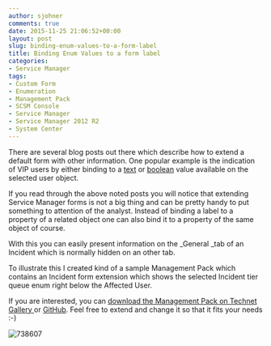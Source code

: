 ```yaml
---
author: sjohner
comments: true
date: 2015-11-25 21:06:52+00:00
layout: post
slug: binding-enum-values-to-a-form-label
title: Binding Enum Values to a form label
categories:
- Service Manager
tags:
- Custom Form
- Enumeration
- Management Pack
- SCSM Console
- Service Manager
- Service Manager 2012 R2
- System Center
---
```


There are several blog posts out there which describe how to extend a default form with other information. One popular example is the indication of VIP users by either binding to a [text](http://blogs.technet.com/b/servicemanager/archive/2011/04/06/indicating-vips-through-form-customization.aspx) or [boolean](https://systemcenternoise.wordpress.com/2015/02/18/scsm-vip-user-solution/) value available on the selected user object.

If you read through the above noted posts you will notice that extending Service Manager forms is not a big thing and can be pretty handy to put something to attention of the analyst. Instead of binding a label to a property of a related object one can also bind it to a property of the same object of course.<!-- more -->

With this you can easily present information on the _General _tab of an Incident which is normally hidden on an other tab.

To illustrate this I created kind of a sample Management Pack which contains an Incident form extension which shows the selected Incident tier queue enum right below the Affected User.

If you are interested, you can [download the Management Pack on Technet Gallery ](https://gallery.technet.microsoft.com/Enum-Label-Binding-Example-dba245d1)or [GitHub](https://github.com/sjohner/scsm-repository/blob/master/managementpacks/jhnr.IncidentTierQueueLabel.xml). Feel free to extend and change it so that it fits your needs :-)

![738607](/images/738607.png)
